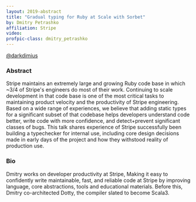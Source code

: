 ```yaml
---
layout: 2019-abstract
title: "Gradual typing for Ruby at Scale with Sorbet"
by: Dmitry Petrashko
affiliation: Stripe
video: 
profpic-class: dmitry_petrashko
---
```


[@darkdimius](https://twitter.com/darkdimius)
<br/>

### Abstract

Stripe maintains an extremely large and growing Ruby code base in which ~3/4 of Stripe's engineers do most of their work. Continuing to scale development in that code base is one of the most critical tasks to maintaining product velocity and the productivity of Stripe engineering. Based on a wide range of experiences, we believe that adding static types for a significant subset of that codebase helps developers understand code better, write code with more confidence, and detect+prevent significant classes of bugs. This talk shares experience of Stripe successfully been building a typechecker for internal use, including core design decisions made in early days of the project and how they withstood reality of production use.

### Bio

Dmitry works on developer productivity at Stripe, Making it easy to confidently write maintainable, fast, and reliable code at Stripe by improving language, core abstractions, tools and educational materials. Before this, Dmitry co-architected Dotty, the compiler slated to become Scala3.

